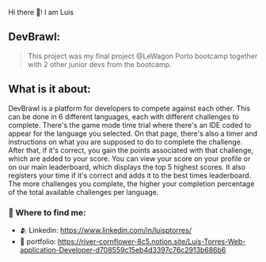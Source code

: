 Hi there 👋! I am Luis

## DevBrawl:
> This project was my final project @LeWagon Porto bootcamp together with 2 other junior devs from the bootcamp.
## What is it about:
<p>
  DevBrawl is a platform for developers to compete against each other. This can be done in 6 different languages, 
  each with different challenges to complete. There's the game mode time trial where there's an IDE coded to appear for the language you selected. 
  On that page, there's also a timer and instructions on what you are supposed to do to complete the challenge. After that, if it's correct, 
  you gain the points associated with that challenge, which are added to your score. You can view your score on your profile or on our main leaderboard,  
  which displays the top 5 highest scores. It also registers your time if it's correct and adds it to the best times leaderboard. 
  The more challenges you complete, the higher your completion percentage of the total available challenges per language.
</p>

### 💬 Where to find me:
- 🫂 Linkedin: https://www.linkedin.com/in/luisptorres/
- 📃 portfolio: https://river-cornflower-8c5.notion.site/Luis-Torres-Web-application-Developer-d708559c15eb4d3397c76c2913b686b6
